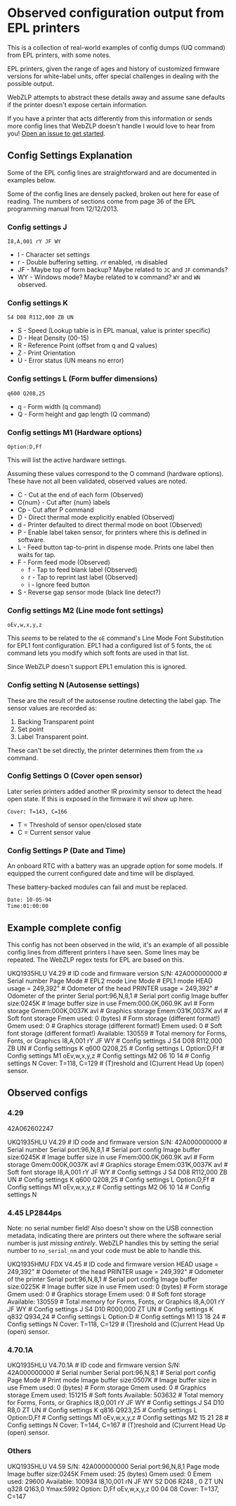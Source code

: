 # Observed configuration output from EPL printers

This is a collection of real-world examples of config dumps (UQ command) from EPL printers, with some notes.

EPL printers, given the range of ages and history of customized firmware versions for white-label units, offer special challenges in dealing with the possible output.

WebZLP attempts to abstract these details away and assume sane defaults if the printer doesn't expose certain information.

If you have a printer that acts differently from this information or sends more config lines that WebZLP doesn't handle I would love to hear from you! [Open an issue to get started](https://github.com/Cellivar/WebZLP/issues/new/choose).

## Config Settings Explanation

Some of the EPL config lines are straightforward and are documented in examples below.

Some of the config lines are densely packed, broken out here for ease of reading. The numbers of sections come from page 36 of the EPL programming manual from 12/12/2013.

### Config settings J

`I8,A,001 rY JF WY`

* I - Character set settings
* r - Double buffering setting. `rY` enabled, `rN` disabled
* JF - Maybe top of form backup? Maybe related to `JC` and `JF` commands?
* WY - Windows mode? Maybe related to `W` command? `WY` and `WN` observed.

### Config settings K

`S4 D08 R112,000 ZB UN`

* S - Speed (Lookup table is in EPL manual, value is printer specific)
* D - Heat Density (00-15)
* R - Reference Point (offset from q and Q values)
* Z - Print Orientation
* U - Error status (UN means no error)

### Config settings L (Form buffer dimensions)

`q600 Q208,25`

* q - Form width (q command)
* Q - Form height and gap length (Q command)

### Config settings M1 (Hardware options)

`Option:D,Ff`

This will list the active hardware settings.

Assuming these values correspond to the O command (hardware options). These have not all been validated, observed values are noted.

* C - Cut at the end of each form (Observed)
* C{num} - Cut after {num} labels
* Cp - Cut after P command
* D - Direct thermal mode explicitly enabled (Observed)
* d - Printer defaulted to direct thermal mode on boot (Observed)
* P - Enable label taken sensor, for printers where this is defined in software.
* L - Feed button tap-to-print in dispense mode. Prints one label then waits for tap.
* F - Form feed mode (Observed)
  * f - Tap to feed blank label (Observed)
  * r - Tap to reprint last label (Observed)
  * i - Ignore feed button
* S - Reverse gap sensor mode (black line detect?)

### Config settings M2 (Line mode font settings)

`oEv,w,x,y,z`

This _seems_ to be related to the `oE` command's Line Mode Font Substitution for EPL1 font configuration. EPL1 had a configured list of 5 fonts, the `oE` command lets you modify which soft fonts are used in that list.

Since WebZLP doesn't support EPL1 emulation this is ignored.

### Config setting N (Autosense settings)

These are the result of the autosense routine detecting the label gap. The
sensor values are recorded as:

1. Backing Transparent point
2. Set point
3. Label Transparent point.

These can't be set directly, the printer determines them from the `xa` command.

### Config Settings O (Cover open sensor)

Later series printers added another IR proximity sensor to detect the head open state. If this is exposed in the firmware it wil show up here.

`Cover: T=143, C=166`

* T = Threshold of sensor open/closed state
* C = Current sensor value

### Config Settings P (Date and Time)

An onboard RTC with a battery was an upgrade option for some models. If equipped the current configured date and time will be displayed.

These battery-backed modules can fail and must be replaced.

`Date: 10-05-94`  
`Time:01:00:00`

## Example complete config

This config has not been observed in the wild, it's an example of all possible config lines from different printers I have seen. Some lines may be repeated. The WebZLP regex tests for EPL are based on this.

UKQ1935HLU     V4.29    # ID code and firmware version
S/N: 42A000000000       # Serial number
Page Mode               # EPL2 mode
Line Mode               # EPL1 mode
HEAD    usage =     249,392"    # Odometer of the head
PRINTER usage =     249,392"    # Odometer of the printer
Serial port:96,N,8,1    # Serial port config
Image buffer size:0245K # Image buffer size in use
Fmem:000.0K,060.9K avl  # Form storage
Gmem:000K,0037K avl     # Graphics storage
Emem:031K,0037K avl     # Soft font storage
Fmem used: 0 (bytes)    # Form storage (different format!)
Gmem used: 0            # Graphics storage (different format!)
Emem used: 0            # Soft font storage (different format!)
Available: 130559       # Total memory for Forms, Fonts, or Graphics
I8,A,001 rY JF WY       # Config settings J
S4 D08 R112,000 ZB UN   # Config settings K
q600 Q208,25            # Config settings L
Option:D,Ff             # Config settings M1
oEv,w,x,y,z             # Config settings M2
06 10 14                # Config settings N
Cover: T=118, C=129     # (T)reshold and (C)urrent Head Up (open) sensor.

## Observed configs

### 4.29

42A062602247

UKQ1935HLU     V4.29    # ID code and firmware version
S/N: 42A000000000       # Serial number
Serial port:96,N,8,1    # Serial port config
Image buffer size:0245K # Image buffer size in use
Fmem:000.0K,060.9K avl  # Form storage
Gmem:000K,0037K avl     # Graphics storage
Emem:031K,0037K avl     # Soft font storage
I8,A,001 rY JF WY       # Config settings J
S4 D08 R112,000 ZB UN   # Config settings K
q600 Q208,25            # Config settings L
Option:D,Ff             # Config settings M1
oEv,w,x,y,z             # Config settings M2
06 10 14                # Config settings N

### 4.45 LP2844ps

Note: no serial number field! Also doesn't show on the USB connection metadata, indicating there are printers out there where the software serial number is just _missing entirely_. WebZLP handles this by setting the serial number to `no_serial_nm` and your code must be able to handle this.

UKQ1935HMU  FDX V4.45           # ID code and firmware version
HEAD    usage =     249,392"    # Odometer of the head
PRINTER usage =     249,392"    # Odometer of the printer
Serial port:96,N,8,1            # Serial port config
Image buffer size:0225K         # Image buffer size in use
Fmem used: 0 (bytes)            # Form storage
Gmem used: 0                    # Graphics storage
Emem used: 0                    # Soft font storage
Available: 130559               # Total memory for Forms, Fonts, or Graphics
I8,A,001 rY JF WY               # Config settings J
S4 D10 R000,000 ZT UN           # Config settings K
q832 Q934,24                    # Config settings L
Option:D                        # Config settings M1
13 18 24                        # Config settings N
Cover: T=118, C=129             # (T)reshold and (C)urrent Head Up (open) sensor.

### 4.70.1A

UKQ1935HLU       V4.70.1A   # ID code and firmware version
S/N: 42A000000000           # Serial number
Serial port:96,N,8,1        # Serial port config
Page Mode                   # Print mode
Image buffer size:0507K     # Image buffer size in use
Fmem used: 0 (bytes)        # Form storage
Gmem used: 0                # Graphics storage
Emem used: 151215           # Soft fonts
Available: 503632           # Total memory for Forms, Fonts, or Graphics
I8,0,001 rY JF WY           # Config settings J
S4 D10 R8,0 ZT UN           # Config settings K
q816 Q923,25                # Config settings L
Option:D,Ff                 # Config settings M1
oEv,w,x,y,z                 # Config settings M2
15 21 28                    # Config settings N
Cover: T=144, C=167         # (T)reshold and (C)urrent Head Up (open) sensor.

### Others

UKQ1935HLU V4.59
S/N: 42A000000000
Serial port:96,N,8,1
Page mode
Image buffer size:0245K
Fmem used: 25 (bytes)
Gmem used: 0
Emem used: 29600
Available: 100934
I8,10,001 rN JF WY
S2 D06 R248 , 0 ZT UN
q328 Q163,0 Ymax:5992
Option: D,Ff
oEv,w,x,y,z
00 04 08
Cover: T=137, C=147
